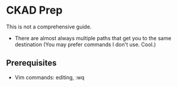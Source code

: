 # CKAD Prep 

This is not a comprehensive guide. 
* There are almost always multiple paths that get you to the same destination (You may prefer commands I don't use. Cool.)

## Prerequisites

* Vim commands: editing, :wq 



